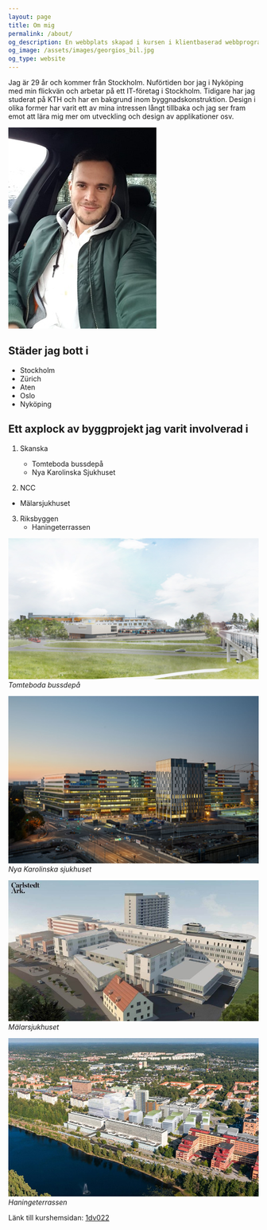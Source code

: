 ```yaml
---
layout: page
title: Om mig
permalink: /about/
og_description: En webbplats skapad i kursen i klientbaserad webbprogrammering (1dv022) på LnU.
og_image: /assets/images/georgios_bil.jpg
og_type: website
---
```


Jag är 29 år och kommer från Stockholm. Nuförtiden bor jag i Nyköping med min flickvän och arbetar på ett IT-företag i Stockholm. Tidigare har jag studerat på KTH och har en bakgrund inom byggnadskonstruktion. Design i olika former har varit ett av mina intressen långt tillbaka och jag ser fram emot att lära mig mer om utveckling och design av applikationer osv.

![Bild på Georgios](\assets\images\georgios_bil.jpg)

## Städer jag bott i
- Stockholm
- Zürich
- Aten
- Oslo
- Nyköping

## Ett axplock av byggprojekt jag varit involverad i
1. Skanska
    - Tomteboda bussdepå
    - Nya Karolinska Sjukhuset

2. NCC
  - Mälarsjukhuset
        
      
3. Riksbyggen
      - Haningeterrassen

![Information om Tomteboda bussdepå](\assets\images\tomteboda.png)
*Tomteboda bussdepå*

![Information om Nya Karolinska Sjukhuset](\assets\images\nya-karolinska-exterior.jpg)
*Nya Karolinska sjukhuset*

![Information om Mälarsjukhuset](\assets\images\malarsjukhuset-ovan-fran-nordvast.jpg)
*Mälarsjukhuset*

![Information om Haningeterrassen](\assets\images\haningeterrassen.jpg)
*Haningeterrassen*

Länk till kurshemsidan:
[1dv022](http://coursepress.lnu.se/kurs/klientbaserad-webbprogrammering/)
